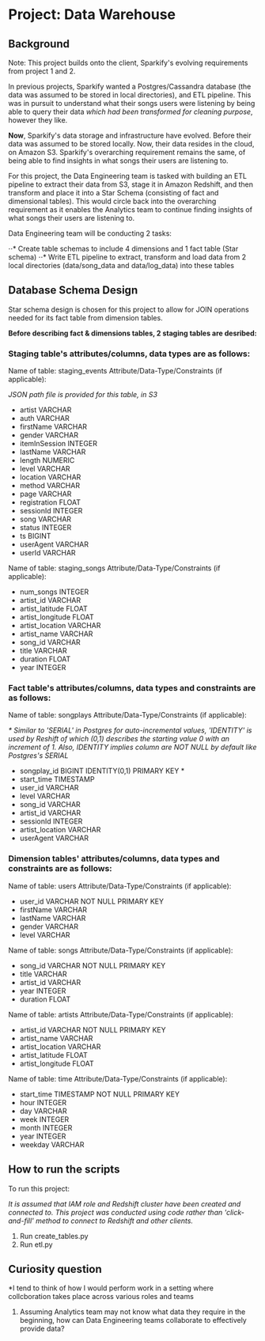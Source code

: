 # Project: Data Warehouse

## Background

Note: This project builds onto the client, Sparkify's evolving requirements from project 1 and 2.

In previous projects, Sparkify wanted a Postgres/Cassandra database (the data was assumed to be stored in local directories), and ETL pipeline. This was in pursuit to understand what their songs users were listening by being able to query their data *which had been transformed for cleaning purpose*, however they like.   

**Now**, Sparkify's data storage and infrastructure have evolved. Before their data was assumed to be stored locally. Now, their data resides in the cloud, on Amazon S3. Sparkify's overarching requirement remains the same, of being able to find insights in what songs their users are listening to.   


For this project, the Data Engineering team is tasked with building an ETL pipeline to extract their data from S3, stage it in Amazon Redshift, and then  transform and place it into a Star Schema (consisting of fact and dimensional tables). 
This would circle back into the overarching requirement as it enables the Analytics team to continue finding insights of what songs their users are listening to.


Data Engineering team will be conducting 2 tasks: 

⋅⋅* Create table schemas to include 4 dimensions and 1 fact table (Star schema)
⋅⋅* Write ETL pipeline to extract, transform and load data from 2 local directories (data/song_data and data/log_data) into these tables   

## Database Schema Design 

Star schema design is chosen for this project to allow for JOIN operations needed for its fact table from dimension tables.

**Before describing fact & dimensions tables, 2 staging tables are desribed:**

### Staging table's attributes/columns, data types are as follows:

Name of table: staging_events
Attribute/Data-Type/Constraints (if applicable):

*JSON path file is provided for this table, in S3*

- artist VARCHAR
- auth VARCHAR
- firstName VARCHAR
- gender VARCHAR
- itemInSession INTEGER
- lastName VARCHAR
- length NUMERIC
- level VARCHAR
- location VARCHAR
- method VARCHAR
- page VARCHAR
- registration FLOAT
- sessionId INTEGER
- song VARCHAR
- status INTEGER
- ts BIGINT
- userAgent VARCHAR
- userId VARCHAR

Name of table: staging_songs
Attribute/Data-Type/Constraints (if applicable):

- num_songs INTEGER
- artist_id VARCHAR
- artist_latitude FLOAT
- artist_longitude FLOAT
- artist_location VARCHAR
- artist_name VARCHAR
- song_id VARCHAR
- title VARCHAR
- duration FLOAT
- year INTEGER

### Fact table's attributes/columns, data types and constraints are as follows:

Name of table: songplays
Attribute/Data-Type/Constraints (if applicable):

*\* Similar to 'SERIAL' in Postgres for auto-incremental values, 'IDENTITY' is used by Reshift of which (0,1) describes the starting value 0 with an increment of 1.
Also, IDENTITY implies column are NOT NULL by default like Postgres's SERIAL*

- songplay_id BIGINT IDENTITY(0,1) PRIMARY KEY \*
- start_time TIMESTAMP
- user_id VARCHAR
- level VARCHAR
- song_id VARCHAR
- artist_id VARCHAR
- sessionId INTEGER
- artist_location VARCHAR
- userAgent VARCHAR 

### Dimension tables' attributes/columns, data types and constraints are as follows:

Name of table: users
Attribute/Data-Type/Constraints (if applicable):

- user_id VARCHAR NOT NULL PRIMARY KEY
- firstName VARCHAR
- lastName VARCHAR
- gender VARCHAR
- level VARCHAR

Name of table: songs
Attribute/Data-Type/Constraints (if applicable):

- song_id VARCHAR NOT NULL PRIMARY KEY
- title VARCHAR
- artist_id VARCHAR
- year INTEGER
- duration FLOAT

Name of table: artists
Attribute/Data-Type/Constraints (if applicable):

- artist_id VARCHAR NOT NULL PRIMARY KEY
- artist_name VARCHAR
- artist_location VARCHAR
- artist_latitude FLOAT
- artist_longitude FLOAT

Name of table: time
Attribute/Data-Type/Constraints (if applicable):

- start_time TIMESTAMP NOT NULL PRIMARY KEY
- hour INTEGER
- day VARCHAR
- week INTEGER
- month INTEGER
- year INTEGER
- weekday VARCHAR

## How to run the scripts

To run this project:

*It is assumed that IAM role and Redshift cluster have been created and connected to. This project was conducted using code rather than 'click-and-fill' method to connect to Redshift and other clients.*

1. Run create_tables.py
2. Run etl.py

## Curiosity question
 *I tend to think of how I would perform work in a setting where collcboration takes place across various roles and teams

1. Assuming Analytics team may not know what data they require in the beginning, how can Data Engineering teams collaborate to effectively provide data?
